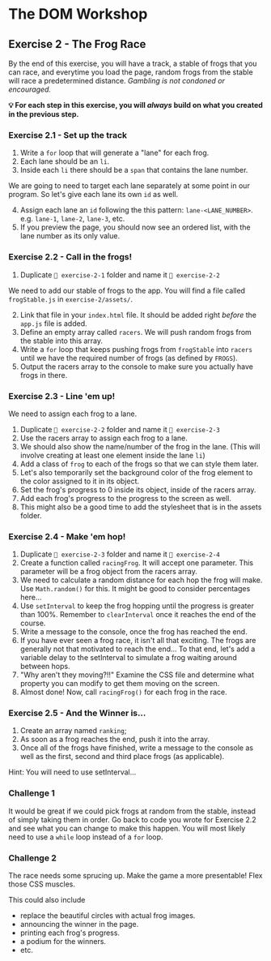 # The DOM Workshop

## Exercise 2 - The Frog Race

By the end of this exercise, you will have a track, a stable of frogs that you can race, and everytime you load the page, random frogs from the stable will race a predetermined distance. _Gambling is not condoned or encouraged._

**💡 For each step in this exercise, you will _always_ build on what you created in the previous step.**

### Exercise 2.1 - Set up the track

1. Write a `for` loop that will generate a "lane" for each frog.
2. Each lane should be an `li`.
3. Inside each `li` there should be a `span` that contains the lane number.

We are going to need to target each lane separately at some point in our program. So let's give each lane its own `id` as well.

4. Assign each lane an `id` following the this pattern: `lane-<LANE_NUMBER>`. e.g. `lane-1`, `lane-2`, `lane-3`, etc.
5. If you preview the page, you should now see an ordered list, with the lane number as its only value.

### Exercise 2.2 - Call in the frogs!

1. Duplicate `📂 exercise-2-1` folder and name it `📂 exercise-2-2`

We need to add our stable of frogs to the app. You will find a file called `frogStable.js` in `exercise-2/assets/`.

2. Link that file in your `index.html` file. It should be added right _before_ the `app.js` file is added.
3. Define an empty array called `racers`. We will push random frogs from the stable into this array.
4. Write a `for` loop that keeps pushing frogs from `frogStable` into `racers` until we have the required number of frogs (as defined by `FROGS`).
5. Output the racers array to the console to make sure you actually have frogs in there.

### Exercise 2.3 - Line 'em up!

We need to assign each frog to a lane.

1. Duplicate `📂 exercise-2-2` folder and name it `📂 exercise-2-3`
2. Use the racers array to assign each frog to a lane.
3. We should also show the name/number of the frog in the lane. (This will involve creating at least one element inside the lane `li`)
4. Add a class of `frog` to each of the frogs so that we can style them later.
5. Let's also temporarily set the background color of the frog element to the color assigned to it in its object.
6. Set the frog's progress to 0 inside its object, inside of the racers array.
7. Add each frog's progress to the progress to the screen as well.
8. This might also be a good time to add the stylesheet that is in the assets folder.

### Exercise 2.4 - Make 'em hop!

1. Duplicate `📂 exercise-2-3` folder and name it `📂 exercise-2-4`
2. Create a function called `racingFrog`. It will accept one parameter. This parameter will be a frog object from the racers array.
3. We need to calculate a random distance for each hop the frog will make. Use `Math.random()` for this. It might be good to consider percentages here...
4. Use `setInterval` to keep the frog hopping until the progress is greater than 100%. Remember to `clearInterval` once it reaches the end of the course. 
5. Write a message to the console, once the frog has reached the end.
6. If you have ever seen a frog race, it isn't all that exciting. The frogs are generally not that motivated to reach the end... To that end, let's add a variable delay to the setInterval to simulate a frog waiting around between hops.
7. "Why aren't they moving?!!" Examine the CSS file and determine what property you can modify to get them moving on the screen.
8. Almost done! Now, call `racingFrog()` for each frog in the race. 

### Exercise 2.5 - And the Winner is...

1. Create an array named `ranking`;
2. As soon as a frog reaches the end, push it into the array.
3. Once all of the frogs have finished, write a message to the console as well as the first, second and third place frogs (as applicable).

Hint: You will need to use setInterval... 

### Challenge 1

It would be great if we could pick frogs at random from the stable, instead of simply taking them in order. Go back to code you wrote for Exercise 2.2 and see what you can change to make this happen. You will most likely need to use a `while` loop instead of a `for` loop.

### Challenge 2

The race needs some sprucing up. Make the game a more presentable! Flex those CSS muscles.

This could also include 

- replace the beautiful circles with actual frog images.
- announcing the winner in the page.
- printing each frog's progress.
- a podium for the winners.
- etc.